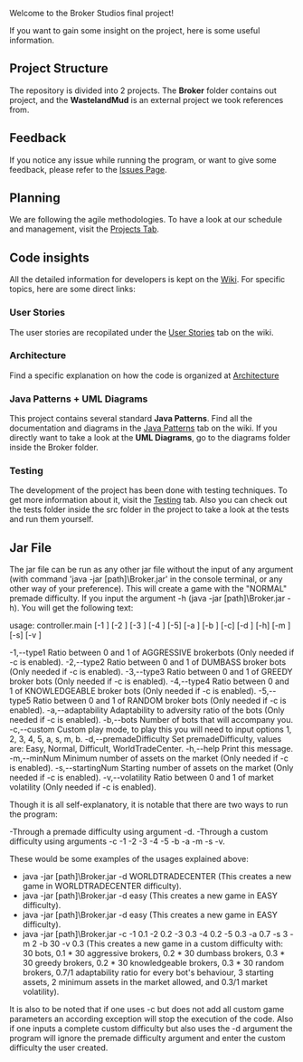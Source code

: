 Welcome to the Broker Studios final project!

If you want to gain some insight on the project, here is some useful information.

## Project Structure
The repository is divided into 2 projects. The **Broker** folder contains out project,  and the **WastelandMud** is an external project we took references from.

## Feedback
If you notice any issue while running the program, or want to give some feedback, please refer to the [Issues Page](https://github.com/UCM-FDI-IS2-2020/se2-project-broker-studios/issues).

## Planning
We are following the agile methodologies. To have a look at our schedule and management, visit the [Projects Tab](https://github.com/UCM-FDI-IS2-2020/se2-project-broker-studios/projects).

## Code insights
All the detailed information for developers is kept on the [Wiki](https://github.com/UCM-FDI-IS2-2020/se2-project-broker-studios/wiki). For specific topics, here are some direct links:
### User Stories
The user stories are recopilated under the [User Stories](https://github.com/UCM-FDI-IS2-2020/se2-project-broker-studios/wiki/1.-User-Stories) tab on the wiki.
### Architecture
Find a specific explanation on how the code is organized at [Architecture](https://github.com/UCM-FDI-IS2-2020/se2-project-broker-studios/wiki/2.-Architecture)
### Java Patterns + UML Diagrams
This project contains several standard **Java Patterns**. Find all the documentation and diagrams in the [Java Patterns](https://github.com/UCM-FDI-IS2-2020/se2-project-broker-studios/wiki/3.-Java-Patterns) tab on the wiki.
If you directly want to take a look at the **UML Diagrams**, go to the diagrams folder inside the Broker folder.
### Testing
The development of the project has been done with testing techniques. To get more information about it, visit the [Testing](https://github.com/UCM-FDI-IS2-2020/se2-project-broker-studios/wiki/4.-JUnit-Tests) tab. Also you can check out the tests folder inside the src folder in the project to take a look at the tests and run them yourself.
## Jar File
The jar file can be run as any other jar file without the input of any argument (with command 'java -jar [path]\Broker.jar' in the console terminal, or any other way of your preference). This will create a game with the "NORMAL" premade difficulty. If you input the argument -h (java -jar [path]\Broker.jar -h). You will get the following text: 

usage: controller.main [-1 <arg>] [-2 <arg>] [-3 <arg>] [-4 <arg>] [-5<arg>] [-a <arg>] [-b <arg>] [-c] [-d <arg>] [-h] [-m <arg>] [-s<arg>] [-v <arg>]
              
 -1,--type1 <arg>               Ratio between 0 and 1 of AGGRESSIVE brokerbots (Only needed if -c is enabled).
 -2,--type2 <arg>               Ratio between 0 and 1 of DUMBASS broker bots (Only needed if -c is enabled).
 -3,--type3 <arg>               Ratio between 0 and 1 of GREEDY broker bots (Only needed if -c is enabled).
 -4,--type4 <arg>               Ratio between 0 and 1 of KNOWLEDGEABLE broker bots (Only needed if -c is enabled).
 -5,--type5 <arg>               Ratio between 0 and 1 of RANDOM broker bots (Only needed if -c is enabled).
 -a,--adaptability <arg>        Adaptability to adversity ratio of the bots (Only needed if -c is enabled).
 -b,--bots <arg>                Number of bots that will accompany you.
 -c,--custom                    Custom play mode, to play this you will need to input options 1, 2, 3, 4, 5, a, s, m, b.
 -d,--premadeDifficulty <arg>   Set premadeDifficulty, values are: Easy, Normal, Difficult, WorldTradeCenter.
 -h,--help                      Print this message.
 -m,--minNum <arg>              Minimum number of assets on the market (Only needed if -c is enabled).
 -s,--startingNum <arg>         Starting number of assets on the market (Only needed if -c is enabled).
 -v,--volatility <arg>          Ratio between 0 and 1 of market volatility (Only needed if -c is enabled).
        
        
 Though it is all self-explanatory, it is notable that there are two ways to run the program:
 
 -Through a premade difficulty using argument -d. 
 -Through a custom difficulty using arguments -c -1 -2 -3 -4 -5 -b -a -m -s -v. 
 
 These would be some examples of the usages explained above:
 
 - java -jar [path]\Broker.jar -d WORLDTRADECENTER (This creates a new game in WORLDTRADECENTER difficulty).
 - java -jar [path]\Broker.jar -d easy (This creates a new game in EASY difficulty).
 - java -jar [path]\Broker.jar -d easy (This creates a new game in EASY difficulty).
 - java -jar [path]\Broker.jar -c -1 0.1 -2 0.2 -3 0.3 -4 0.2 -5 0.3 -a 0.7 -s 3 -m 2 -b 30 -v 0.3 (This creates a new game in a custom difficulty with: 30 bots, 0.1 * 30 aggressive brokers, 0.2 * 30 dumbass brokers, 0.3 * 30 greedy brokers, 0.2 * 30 knowledgeable brokers, 0.3 * 30 random brokers, 0.7/1 adaptability ratio for every bot's behaviour, 3 starting assets, 2 minimum assets in the market allowed, and 0.3/1 market volatility).

It is also to be noted that if one uses -c but does not add all custom game parameters an according exception will stop the execution of the code. Also if one inputs a complete custom difficulty but also uses the -d argument the program will ignore the premade difficulty argument and enter the custom difficulty the user created.

